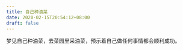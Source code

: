```yaml
---
title: 自己种油菜
date: 2020-02-15T20:54:12+08:00
draft: false
---
```


梦见自己种油菜，去菜园里采油菜，预示着自己做任何事情都会顺利成功。